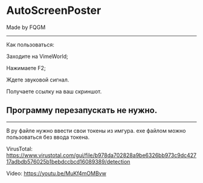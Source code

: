 # AutoScreenPoster

Made by FQGM

-------------

Как пользоваться:

Заходите на VimeWorld;

Нажимаете F2;

Ждете звуковой сигнал.

Получаете ссылку на ваш скриншот.

Программу перезапускать не нужно.
-----
-----------

В py файле нужно ввести свои токены из имгура.
exe файлом можно пользоваться без ввода токена.

VirusTotal: https://www.virustotal.com/gui/file/b978da702828a9be6326bb973c9dc42717adbdb576025b1bebdccbcd16089389/detection

Video: https://youtu.be/MuKf4mOMBvw
